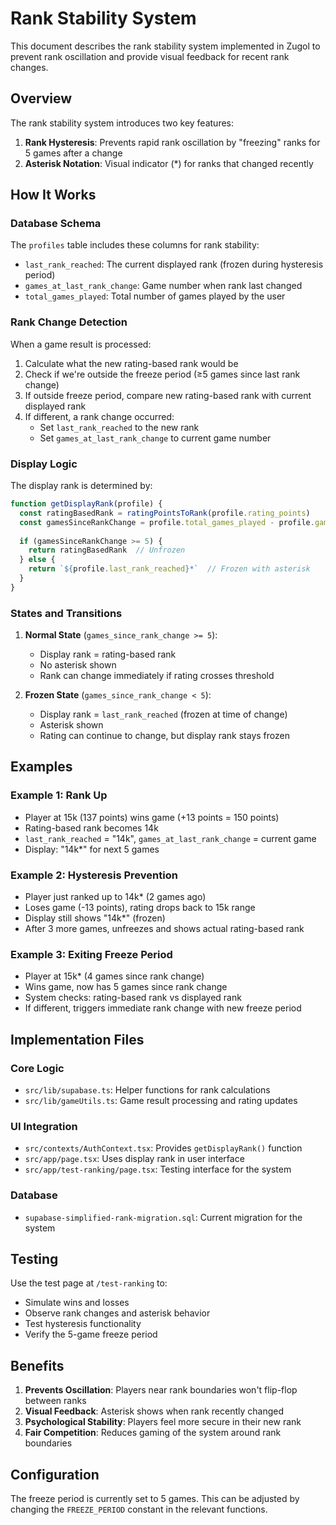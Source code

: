 # Rank Stability System

This document describes the rank stability system implemented in Zugol to prevent rank oscillation and provide visual feedback for recent rank changes.

## Overview

The rank stability system introduces two key features:
1. **Rank Hysteresis**: Prevents rapid rank oscillation by "freezing" ranks for 5 games after a change
2. **Asterisk Notation**: Visual indicator (*) for ranks that changed recently

## How It Works

### Database Schema

The `profiles` table includes these columns for rank stability:
- `last_rank_reached`: The current displayed rank (frozen during hysteresis period)
- `games_at_last_rank_change`: Game number when rank last changed
- `total_games_played`: Total number of games played by the user

### Rank Change Detection

When a game result is processed:
1. Calculate what the new rating-based rank would be
2. Check if we're outside the freeze period (≥5 games since last rank change)
3. If outside freeze period, compare new rating-based rank with current displayed rank
4. If different, a rank change occurred:
   - Set `last_rank_reached` to the new rank
   - Set `games_at_last_rank_change` to current game number

### Display Logic

The display rank is determined by:
```typescript
function getDisplayRank(profile) {
  const ratingBasedRank = ratingPointsToRank(profile.rating_points)
  const gamesSinceRankChange = profile.total_games_played - profile.games_at_last_rank_change
  
  if (gamesSinceRankChange >= 5) {
    return ratingBasedRank  // Unfrozen
  } else {
    return `${profile.last_rank_reached}*`  // Frozen with asterisk
  }
}
```

### States and Transitions

1. **Normal State** (`games_since_rank_change >= 5`):
   - Display rank = rating-based rank
   - No asterisk shown
   - Rank can change immediately if rating crosses threshold

2. **Frozen State** (`games_since_rank_change < 5`):
   - Display rank = `last_rank_reached` (frozen at time of change)
   - Asterisk shown
   - Rating can continue to change, but display rank stays frozen

## Examples

### Example 1: Rank Up
- Player at 15k (137 points) wins game (+13 points = 150 points)
- Rating-based rank becomes 14k
- `last_rank_reached` = "14k", `games_at_last_rank_change` = current game
- Display: "14k*" for next 5 games

### Example 2: Hysteresis Prevention
- Player just ranked up to 14k* (2 games ago)
- Loses game (-13 points), rating drops back to 15k range
- Display still shows "14k*" (frozen)
- After 3 more games, unfreezes and shows actual rating-based rank

### Example 3: Exiting Freeze Period
- Player at 15k* (4 games since rank change)
- Wins game, now has 5 games since rank change
- System checks: rating-based rank vs displayed rank
- If different, triggers immediate rank change with new freeze period

## Implementation Files

### Core Logic
- `src/lib/supabase.ts`: Helper functions for rank calculations
- `src/lib/gameUtils.ts`: Game result processing and rating updates

### UI Integration
- `src/contexts/AuthContext.tsx`: Provides `getDisplayRank()` function
- `src/app/page.tsx`: Uses display rank in user interface
- `src/app/test-ranking/page.tsx`: Testing interface for the system

### Database
- `supabase-simplified-rank-migration.sql`: Current migration for the system

## Testing

Use the test page at `/test-ranking` to:
- Simulate wins and losses
- Observe rank changes and asterisk behavior
- Test hysteresis functionality
- Verify the 5-game freeze period

## Benefits

1. **Prevents Oscillation**: Players near rank boundaries won't flip-flop between ranks
2. **Visual Feedback**: Asterisk shows when rank recently changed
3. **Psychological Stability**: Players feel more secure in their new rank
4. **Fair Competition**: Reduces gaming of the system around rank boundaries

## Configuration

The freeze period is currently set to 5 games. This can be adjusted by changing the `FREEZE_PERIOD` constant in the relevant functions. 